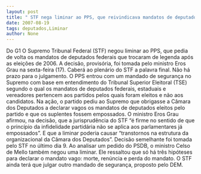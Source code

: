 ```yaml
---
layout: post
title: " STF nega liminar ao PPS, que reivindicava mandatos de deputados infiéis "
date: 2007-08-19
tags: deputados,Liminar
author: None
---
```

Do G1
O Supremo Tribunal Federal (STF) negou liminar ao PPS, que pedia de volta os mandatos de deputados federais que trocaram de legenda ap&oacute;s as elei&ccedil;&otilde;es de 2006. A decis&atilde;o, provis&oacute;ria, foi tomada pelo ministro Eros Grau na sexta-feira (17). Caber&aacute; ao plen&aacute;rio do STF a palavra final. N&atilde;o h&aacute; prazo para o julgamento. 
O PPS entrou com um mandado de seguran&ccedil;a no Supremo com base em entendimento do Tribunal Superior Eleitoral (TSE) segundo o qual os mandatos de deputados federais, estaduais e vereadores pertencem aos partidos pelos quais foram eleitos e n&atilde;o aos candidatos. 
Na a&ccedil;&atilde;o, o partido pediu ao Supremo que obrigasse a C&acirc;mara dos Deputados a declarar vagos os mandatos de deputados eleitos pelo partido e que os suplentes fossem empossados. 
O ministro Eros Grau afirmou, na decis&atilde;o, que a jurisprud&ecirc;ncia do STF &ldquo;&eacute; firme no sentido de que o princ&iacute;pio da infidelidade partid&aacute;ria n&atilde;o se aplica aos parlamentares j&aacute; empossados&rdquo;. E que a liminar poderia causar &ldquo;transtornos na estrutura da organizacional da C&acirc;mara dos Deputados&rdquo;. 
Decis&atilde;o semelhante foi tomada pelo STF no &uacute;ltimo dia 9. Ao analisar um pedido do PSDB, o ministro Celso de Mello tamb&eacute;m negou uma liminar. Ele ressaltou que s&oacute; h&aacute; tr&ecirc;s hip&oacute;teses para declarar o mandato vago: morte, ren&uacute;ncia e perda do mandato. O STF ainda ter&aacute; que julgar outro mandado de seguran&ccedil;a, proposto pelo DEM. 